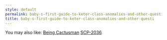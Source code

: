 ```yaml
---
style: default
permalink: baby-s-first-guide-to-keter-class-anomalies-and-other-questi
title: baby-s-first-guide-to-keter-class-anomalies-and-other-questi
---
```

You may also like:
[Being Cactusman](http://scp-wiki.net/being-cactusman)
[SCP-2036](http://scp-wiki.net/scp-2036)